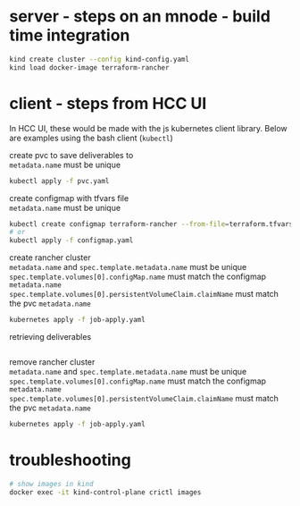 # server - steps on an mnode - build time integration

```bash
kind create cluster --config kind-config.yaml
kind load docker-image terraform-rancher
```

# client - steps from HCC UI
In HCC UI, these would be made with the js kubernetes client library. Below are examples using the bash client (`kubectl`)  

create pvc to save deliverables to  
`metadata.name` must be unique
```bash
kubectl apply -f pvc.yaml
```

create configmap with tfvars file  
`metadata.name` must be unique
```bash
kubectl create configmap terraform-rancher --from-file=terraform.tfvars=../rancher.tfvars
# or
kubectl apply -f configmap.yaml
```

create rancher cluster  
`metadata.name` and `spec.template.metadata.name` must be unique  
`spec.template.volumes[0].configMap.name` must match the configmap `metadata.name`  
`spec.template.volumes[0].persistentVolumeClaim.claimName` must match the pvc `metadata.name`
```bash
kubernetes apply -f job-apply.yaml
```

retrieving deliverables
```bash

```

remove rancher cluster  
`metadata.name` and `spec.template.metadata.name` must be unique  
`spec.template.volumes[0].configMap.name` must match the configmap `metadata.name`  
`spec.template.volumes[0].persistentVolumeClaim.claimName` must match the pvc `metadata.name`  
```bash
kubernetes apply -f job-apply.yaml
```

# troubleshooting
```bash
# show images in kind
docker exec -it kind-control-plane crictl images
```